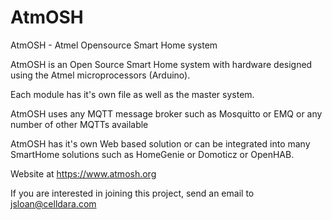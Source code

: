 # AtmOSH
AtmOSH - Atmel Opensource Smart Home system

AtmOSH is an Open Source Smart Home system with hardware designed using the Atmel microprocessors (Arduino).

Each module has it's own file as well as the master system.

AtmOSH uses any MQTT message broker such as Mosquitto or EMQ or any number of other MQTTs available

AtmOSH has it's own Web based solution or can be integrated into many SmartHome solutions such as HomeGenie or Domoticz or OpenHAB.

Website at https://www.atmosh.org

If you are interested in joining this project, send an email to jsloan@celldara.com
